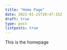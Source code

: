 ```yaml
---
title: "Home Page"
date: 2021-01-21T20:47:15Z
draft: true
type: post
listposts: true
---
```


This is the homepage
